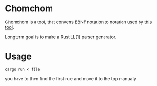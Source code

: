 # Chomchom

Chomchom is a tool, that converts EBNF notation to notation used by [this tool](https://pages.fit.cvut.cz/peckato1/parsingtbl/).

Longterm goal is to make a Rust LL(1) parser generator.

# Usage
`cargo run < file`

you have to then find the first rule and move it to the top manualy
